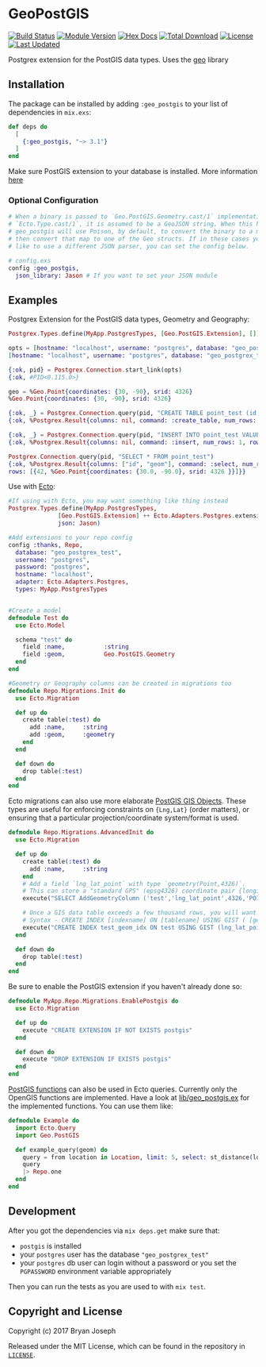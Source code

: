 # GeoPostGIS

[![Build Status](https://travis-ci.org/bryanjos/geo_postgis.svg?branch=master)](https://travis-ci.org/bryanjos/geo_postgis)
[![Module Version](https://img.shields.io/hexpm/v/geo_postgis.svg)](https://hex.pm/packages/geo_postgis)
[![Hex Docs](https://img.shields.io/badge/hex-docs-lightgreen.svg)](https://hexdocs.pm/geo_postgis/)
[![Total Download](https://img.shields.io/hexpm/dt/geo_postgis.svg)](https://hex.pm/packages/geo_postgis)
[![License](https://img.shields.io/hexpm/l/geo_postgis.svg)](https://github.com/bryanjos/geo_postgis/blob/master/LICENSE)
[![Last Updated](https://img.shields.io/github/last-commit/bryanjos/geo_postgis.svg)](https://github.com/bryanjos/geo_postgis/commits/master)

Postgrex extension for the PostGIS data types. Uses the [geo](https://github.com/bryanjos/geo) library

## Installation

The package can be installed by adding `:geo_postgis` to your list of
dependencies in `mix.exs`:

```elixir
def deps do
  [
    {:geo_postgis, "~> 3.1"}
  ]
end
```

Make sure PostGIS extension to your database is installed. More information [here](https://trac.osgeo.org/postgis/wiki/UsersWikiPostGIS24UbuntuPGSQL10Apt#Install)

### Optional Configuration

```elixir
# When a binary is passed to `Geo.PostGIS.Geometry.cast/1` implementation of
# `Ecto.Type.cast/1`, it is assumed to be a GeoJSON string. When this happens,
# geo_postgis will use Poison, by default, to convert the binary to a map and
# then convert that map to one of the Geo structs. If in these cases you would
# like to use a different JSON parser, you can set the config below.

# config.exs
config :geo_postgis,
  json_library: Jason # If you want to set your JSON module
```

## Examples

Postgrex Extension for the PostGIS data types, Geometry and Geography:

```elixir
Postgrex.Types.define(MyApp.PostgresTypes, [Geo.PostGIS.Extension], [])

opts = [hostname: "localhost", username: "postgres", database: "geo_postgrex_test", types: MyApp.PostgresTypes ]
[hostname: "localhost", username: "postgres", database: "geo_postgrex_test", types: MyApp.PostgresTypes]

{:ok, pid} = Postgrex.Connection.start_link(opts)
{:ok, #PID<0.115.0>}

geo = %Geo.Point{coordinates: {30, -90}, srid: 4326}
%Geo.Point{coordinates: {30, -90}, srid: 4326}

{:ok, _} = Postgrex.Connection.query(pid, "CREATE TABLE point_test (id int, geom geometry(Point, 4326))")
{:ok, %Postgrex.Result{columns: nil, command: :create_table, num_rows: 0, rows: nil}}

{:ok, _} = Postgrex.Connection.query(pid, "INSERT INTO point_test VALUES ($1, $2)", [42, geo])
{:ok, %Postgrex.Result{columns: nil, command: :insert, num_rows: 1, rows: nil}}

Postgrex.Connection.query(pid, "SELECT * FROM point_test")
{:ok, %Postgrex.Result{columns: ["id", "geom"], command: :select, num_rows: 1,
rows: [{42, %Geo.Point{coordinates: {30.0, -90.0}, srid: 4326 }}]}}
```

Use with [Ecto](https://hexdocs.pm/ecto_sql/Ecto.Adapters.Postgres.html#module-extensions):

```elixir
#If using with Ecto, you may want something like thing instead
Postgrex.Types.define(MyApp.PostgresTypes,
              [Geo.PostGIS.Extension] ++ Ecto.Adapters.Postgres.extensions(),
              json: Jason)

#Add extensions to your repo config
config :thanks, Repo,
  database: "geo_postgrex_test",
  username: "postgres",
  password: "postgres",
  hostname: "localhost",
  adapter: Ecto.Adapters.Postgres,
  types: MyApp.PostgresTypes


#Create a model
defmodule Test do
  use Ecto.Model

  schema "test" do
    field :name,           :string
    field :geom,           Geo.PostGIS.Geometry
  end
end

#Geometry or Geography columns can be created in migrations too
defmodule Repo.Migrations.Init do
  use Ecto.Migration

  def up do
    create table(:test) do
      add :name,     :string
      add :geom,     :geometry
    end
  end

  def down do
    drop table(:test)
  end
end
```

Ecto migrations can also use more elaborate [PostGIS GIS Objects](http://postgis.net/docs/using_postgis_dbmanagement.html#RefObject). These types are useful for enforcing constraints on `{Lng,Lat}` (order matters), or ensuring that a particular projection/coordinate system/format is used.

```elixir
defmodule Repo.Migrations.AdvancedInit do
  use Ecto.Migration

  def up do
    create table(:test) do
      add :name,     :string
    end
    # Add a field `lng_lat_point` with type `geometry(Point,4326)`.
    # This can store a "standard GPS" (epsg4326) coordinate pair {longitude,latitude}.
    execute("SELECT AddGeometryColumn ('test','lng_lat_point',4326,'POINT',2);")

    # Once a GIS data table exceeds a few thousand rows, you will want to build an index to speed up spatial searches of the data
    # Syntax - CREATE INDEX [indexname] ON [tablename] USING GIST ( [geometryfield] );
    execute("CREATE INDEX test_geom_idx ON test USING GIST (lng_lat_point);")
  end

  def down do
    drop table(:test)
  end
end
```

Be sure to enable the PostGIS extension if you haven't already done so:

```elixir
defmodule MyApp.Repo.Migrations.EnablePostgis do
  use Ecto.Migration

  def up do
    execute "CREATE EXTENSION IF NOT EXISTS postgis"
  end

  def down do
    execute "DROP EXTENSION IF EXISTS postgis"
  end
end
```

[PostGIS functions](http://postgis.net/docs/manual-1.3/ch06.html) can also be used in Ecto queries. Currently only the OpenGIS functions are implemented. Have a look at [lib/geo_postgis.ex](lib/geo_postgis.ex) for the implemented functions. You can use them like:

```elixir
defmodule Example do
  import Ecto.Query
  import Geo.PostGIS

  def example_query(geom) do
    query = from location in Location, limit: 5, select: st_distance(location.geom, ^geom)
    query
    |> Repo.one
  end
end
```

## Development

After you got the dependencies via `mix deps.get` make sure that:

* `postgis` is installed
* your `postgres` user has the database `"geo_postgrex_test"`
* your `postgres` db user can login without a password or you set the `PGPASSWORD` environment variable appropriately

Then you can run the tests as you are used to with `mix test`.


## Copyright and License

Copyright (c) 2017 Bryan Joseph

Released under the MIT License, which can be found in the repository in [`LICENSE`](https://github.com/bryanjos/geo_postgis/blob/master/LICENSE).

